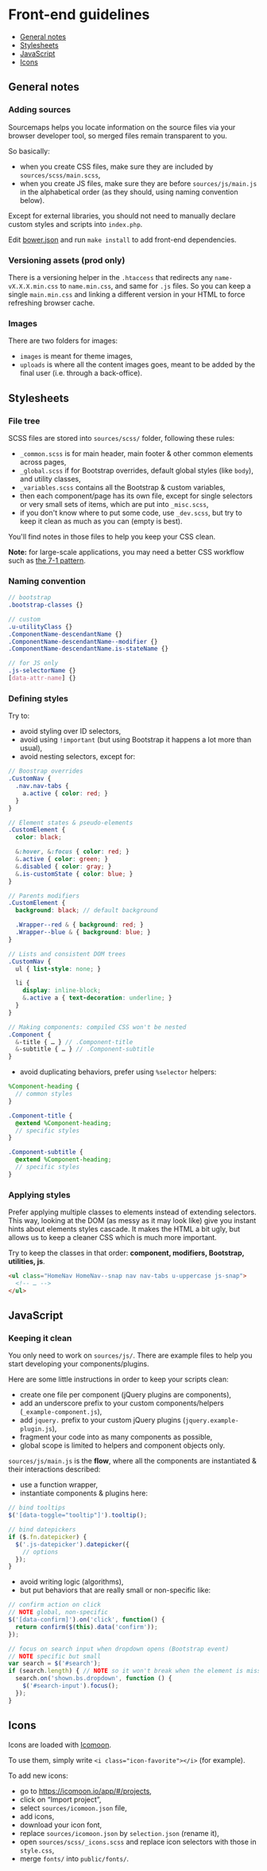 # Front-end guidelines

- [General notes](#general-notes)
- [Stylesheets](#stylesheets)
- [JavaScript](#javascript)
- [Icons](#icons)





## General notes

### Adding sources

Sourcemaps helps you locate information on the source files via your browser developer tool, so merged files remain transparent to you.

So basically:

- when you create CSS files, make sure they are included by `sources/scss/main.scss`,
- when you create JS files, make sure they are before `sources/js/main.js` in the alphabetical order (as they should, using naming convention below).

Except for external libraries, you should not need to manually declare custom styles and scripts into `index.php`.

Edit [bower.json](bower.json) and run `make install` to add front-end dependencies.

### Versioning assets (prod only)

There is a versioning helper in the `.htaccess` that redirects any `name-vX.X.X.min.css` to `name.min.css`, and same for `.js` files. So you can keep a single `main.min.css` and linking a different version in your HTML to force refreshing browser cache.

### Images

There are two folders for images:

- `images` is meant for theme images,
- `uploads` is where all the content images goes, meant to be added by the final user (i.e. through a back-office).





## Stylesheets

### File tree

SCSS files are stored into `sources/scss/` folder, following these rules:

- `_common.scss` is for main header, main footer & other common elements across pages,
- `_global.scss` if for Bootstrap overrides, default global styles (like `body`), and utility classes,
- `_variables.scss` contains all the Bootstrap & custom variables,
- then each component/page has its own file, except for single selectors or very small sets of items, which are put into `_misc.scss`,
- if you don't know where to put some code, use `_dev.scss`, but try to keep it clean as much as you can (empty is best).

You'll find notes in those files to help you keep your CSS clean.

**Note:** for large-scale applications, you may need a better CSS workflow such as [the 7-1 pattern](http://sass-guidelin.es/#the-7-1-pattern).

### Naming convention

```scss
// bootstrap
.bootstrap-classes {}

// custom
.u-utilityClass {}
.ComponentName-descendantName {}
.ComponentName-descendantName--modifier {}
.ComponentName-descendantName.is-stateName {}

// for JS only
.js-selectorName {}
[data-attr-name] {}
```

### Defining styles

Try to:

- avoid styling over ID selectors,
- avoid using `!important` (but using Bootstrap it happens a lot more than usual),
- avoid nesting selectors, except for:

```scss
// Boostrap overrides
.CustomNav {
  .nav.nav-tabs {
    a.active { color: red; }
  }
}

// Element states & pseudo-elements
.CustomElement {
  color: black;

  &:hover, &:focus { color: red; }
  &.active { color: green; }
  &.disabled { color: gray; }
  &.is-customState { color: blue; }
}

// Parents modifiers
.CustomElement {
  background: black; // default background

  .Wrapper--red & { background: red; }
  .Wrapper--blue & { background: blue; }
}

// Lists and consistent DOM trees
.CustomNav {
  ul { list-style: none; }

  li {
    display: inline-block;
    &.active a { text-decoration: underline; }
  }
}

// Making components: compiled CSS won't be nested
.Component {
  &-title { … } // .Component-title
  &-subtitle { … } // .Component-subtitle
}
```

- avoid duplicating behaviors, prefer using `%selector` helpers:

```scss
%Component-heading {
  // common styles
}

.Component-title {
  @extend %Component-heading;
  // specific styles
}

.Component-subtitle {
  @extend %Component-heading;
  // specific styles
}
```

### Applying styles

Prefer applying multiple classes to elements instead of extending selectors. This way, looking at the DOM (as messy as it may look like) give you instant hints about elements styles cascade. It makes the HTML a bit ugly, but allows us to keep a cleaner CSS which is much more important.

Try to keep the classes in that order: **component, modifiers, Bootstrap, utilities, js**.

```html
<ul class="HomeNav HomeNav--snap nav nav-tabs u-uppercase js-snap">
  <!-- … -->
</ul>
```




## JavaScript

### Keeping it clean

You only need to work on `sources/js/`. There are example files to help you start developing your components/plugins.

Here are some little instructions in order to keep your scripts clean:

- create one file per component (jQuery plugins are components),
- add an underscore prefix to your custom components/helpers (`_example-component.js`),
- add `jquery.` prefix to your custom jQuery plugins (`jquery.example-plugin.js`),
- fragment your code into as many components as possible,
- global scope is limited to helpers and component objects only.

`sources/js/main.js` is the **flow**, where all the components are instantiated & their interactions described:

- use a function wrapper,
- instantiate components & plugins here:

```javascript
// bind tooltips
$('[data-toggle="tooltip"]').tooltip();

// bind datepickers
if ($.fn.datepicker) {
  $('.js-datepicker').datepicker({
    // options
  });
}
```

- avoid writing logic (algorithms),
- but put behaviors that are really small or non-specific like:

```javascript
// confirm action on click
// NOTE global, non-specific
$('[data-confirm]').on('click', function() {
  return confirm($(this).data('confirm'));
});

// focus on search input when dropdown opens (Bootstrap event)
// NOTE specific but small
var search = $('#search');
if (search.length) { // NOTE so it won't break when the element is missing
  search.on('shown.bs.dropdown', function () {
    $('#search-input').focus();
  });
}
```




## Icons
Icons are loaded with [Icomoon](https://icomoon.io/app/).

To use them, simply write `<i class="icon-favorite"></i>` (for example).

To add new icons:
- go to https://icomoon.io/app/#/projects,
- click on “Import project”,
- select `sources/icomoon.json` file,
- add icons,
- download your icon font,
- replace `sources/icomoon.json` by `selection.json` (rename it),
- open `sources/scss/_icons.scss` and replace icon selectors with those in `style.css`,
- merge `fonts/` into `public/fonts/`.
